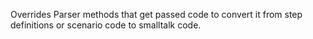Overrides Parser methods that get passed code to convert it from step definitions or scenario code to smalltalk code.